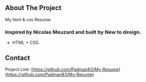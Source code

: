 ## About The Project 
My html & css Resume

### Inspired by Nicolas Meuzard and built by New to design.
* HTML + CSS.

## Contact 

Project Link: [https://github.com/Padman83/My-Resume] (https://github.com/Padman83/My-Resume)
